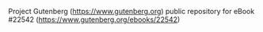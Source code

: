 Project Gutenberg (https://www.gutenberg.org) public repository for eBook #22542 (https://www.gutenberg.org/ebooks/22542)
